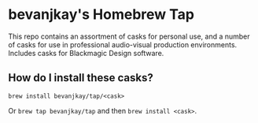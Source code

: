 # bevanjkay's Homebrew Tap

This repo contains an assortment of casks for personal use, and a number of casks for use in professional audio-visual production environments.
Includes casks for Blackmagic Design software.

## How do I install these casks?

`brew install bevanjkay/tap/<cask>`

Or `brew tap bevanjkay/tap` and then `brew install <cask>`.
